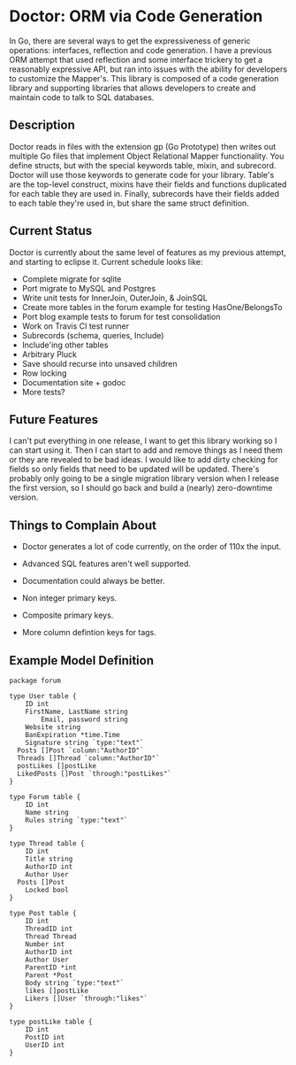Doctor: ORM via Code Generation
============================

In Go, there are several ways to get the expressiveness of generic operations:
interfaces, reflection and code generation. I have a previous ORM attempt that 
used reflection and some interface trickery to get a reasonably expressive API,
but ran into issues with the ability for developers to customize the Mapper's.
This library is composed of a code generation library and supporting libraries
that allows developers to create and maintain code to talk to SQL databases.


Description
-----------

Doctor reads in files with the extension gp (Go Prototype) then writes out multiple
Go files that implement Object Relational Mapper functionality. You define structs,
but with the special keywords table, mixin, and subrecord. Doctor will use those keywords
to generate code for your library. Table's are the top-level construct, mixins have 
their fields and functions duplicated for each table they are used in. Finally, 
subrecords have their fields added to each table they're used in, but share the
same struct definition.


Current Status
--------------

Doctor is currently about the same level of features as my previous attempt, and
starting to eclipse it. Current schedule looks like:

* Complete migrate for sqlite
* Port migrate to MySQL and Postgres
* Write unit tests for InnerJoin, OuterJoin, & JoinSQL
* Create more tables in the forum example for testing HasOne/BelongsTo
* Port blog example tests to forum for test consolidation
* Work on Travis CI test runner
* Subrecords (schema, queries, Include)
* Include'ing other tables
* Arbitrary Pluck
* Save should recurse into unsaved children
* Row locking
* Documentation site + godoc
* More tests?


Future Features
---------------

I can't put everything in one release, I want to get this library working
so I can start using it. Then I can start to add and remove things as I
need them or they are revealed to be bad ideas. I would like to add 
dirty checking for fields so only fields that need to be updated will be
updated. There's probably only going to be a single migration library
version when I release the first version, so I should go back and build
a (nearly) zero-downtime version.


Things to Complain About
------------------------

* Doctor generates a lot of code currently, on the order of 110x the input.

* Advanced SQL features aren't well supported.

* Documentation could always be better.

* Non integer primary keys.

* Composite primary keys.

* More column defintion keys for tags.


Example Model Definition
------------------------


```
package forum

type User table {
	ID int
	FirstName, LastName string
        Email, password string
	Website string
	BanExpiration *time.Time
	Signature string `type:"text"`
  Posts []Post `column:"AuthorID"`
  Threads []Thread `column:"AuthorID"`
  postLikes []postLike
  LikedPosts []Post `through:"postLikes"`
}

type Forum table {
	ID int
	Name string
	Rules string `type:"text"`
}

type Thread table {
	ID int
	Title string
	AuthorID int
	Author User
  Posts []Post
	Locked bool
}

type Post table {
	ID int
	ThreadID int
	Thread Thread
	Number int
	AuthorID int
	Author User
	ParentID *int
	Parent *Post
	Body string `type:"text"`
	likes []postLike
	Likers []User `through:"likes"`
}

type postLike table {
	ID int
	PostID int
	UserID int
}
```
